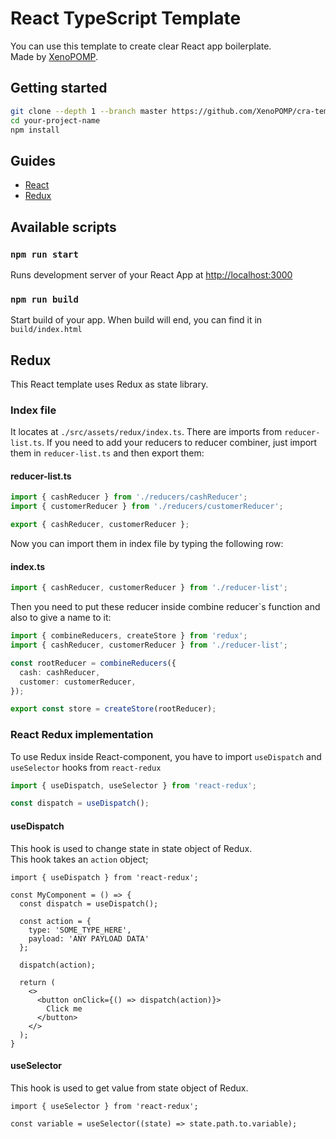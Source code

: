 # React TypeScript Template
You can use this template to create clear React app boilerplate. \
Made by [XenoPOMP](https://github.com/XenoPOMP).

## Getting started
```bash
git clone --depth 1 --branch master https://github.com/XenoPOMP/cra-template-typescript.git your-project-name
cd your-project-name
npm install
```

## Guides
* [React](https://github.com/XenoPOMP/cra-template-typescript/tree/master/.ct/docs/react#readme)
* [Redux](http://localhost:300)

## Available scripts
### ``npm run start``
Runs development server of your React App at [http://localhost:3000](http://localhost:3000)

### ``npm run build``
Start build of your app. When build will end, you can find it in ``build/index.html``

## Redux
This React template uses Redux as state library.

### Index file
It locates at ``./src/assets/redux/index.ts``. There are imports from ``reducer-list.ts``. If you need to add your reducers to reducer combiner, just import them in ``reducer-list.ts`` and then export them:

#### reducer-list.ts
```ts
import { cashReducer } from './reducers/cashReducer';
import { customerReducer } from './reducers/customerReducer';

export { cashReducer, customerReducer };
```

Now you can import them in index file by typing the following row:
#### index.ts
```ts
import { cashReducer, customerReducer } from './reducer-list';
```

Then you need to put these reducer inside combine reducer`s function and also to give a name to it:
```ts
import { combineReducers, createStore } from 'redux';
import { cashReducer, customerReducer } from './reducer-list';

const rootReducer = combineReducers({
  cash: cashReducer,
  customer: customerReducer,
});

export const store = createStore(rootReducer);
```

### React Redux implementation
To use Redux inside React-component, you have to import ``useDispatch`` and ``useSelector`` hooks from ``react-redux``
```ts
import { useDispatch, useSelector } from 'react-redux';

const dispatch = useDispatch();
```

#### useDispatch
This hook is used to change state in state object of Redux. \
This hook takes an ``action`` object;

```tsx
import { useDispatch } from 'react-redux';

const MyComponent = () => {
  const dispatch = useDispatch();
  
  const action = {
    type: 'SOME_TYPE_HERE',
    payload: 'ANY PAYLOAD DATA'
  };
  
  dispatch(action);
  
  return (
    <>
      <button onClick={() => dispatch(action)}>
        Click me
      </button>
    </>
  );
}
```

#### useSelector
This hook is used to get value from state object of Redux. 

```tsx
import { useSelector } from 'react-redux';

const variable = useSelector((state) => state.path.to.variable);
```